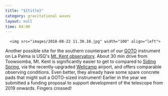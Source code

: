 ```yaml
---
title: "${title}"
category: gravitational waves
layout: null
time: 04:00
---
```

<!-- converted from blosxom format post by dkg 22.1.2022 -->
      <img src="images/2018-08-22 11.30.10.jpg" width="100" align="left">
Another possible site
for the southern counterpart of our <a href="http://goto-observatory.org">GOTO</a> instrument on La Palma is USQ's <a href="https://www.usq.edu.au/hes/school-of-agricultural-computation-and-environmental-sciences/mt-kent-observatory">Mt. Kent observatory</a>.
About 30 min drive from Toowoomba, Mt. Kent is significantly easier to get to compared to 
<a href="/~dgallow/cgi-bin/blosxom.cgi/gravitational%20waves/goto-south.html">Siding Spring</a>, via the recently-upgraded <a href="https://www.wellcamp.com.au">Wellcamp</a> airport, and offers comparable observing conditions.
Even better, they already have some spare concrete pads that might suit a GOTO-sized instrument!
Earlier in the year we submitted a 
funding proposal to support development of the
telescope from 2019 onwards. Fingers crossed!
